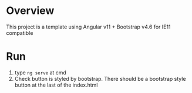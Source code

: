 # Overview 
This project is a template using Angular v11 + Bootstrap v4.6 for IE11 compatible

# Run
1. type `ng serve` at cmd
2. Check button is styled by bootstrap.
   There should be a bootstrap style button at the last of the index.html


